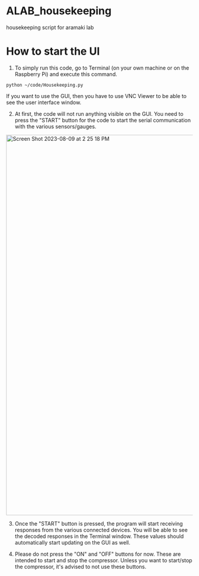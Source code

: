 # ALAB_housekeeping
housekeeping script for aramaki lab

# How to start the UI
1. To simply run this code, go to Terminal (on your own machine or on the Raspberry Pi) and execute this command.
```
python ~/code/Housekeeping.py
```
   If you want to use the GUI, then you have to use VNC Viewer to be able to see the user interface window.

2. At first, the code will not run anything visible on the GUI. You need to press the "START" button for the code to start the serial communication with the various sensors/gauges.
  
<img width="1025" alt="Screen Shot 2023-08-09 at 2 25 18 PM" src="https://github.com/Eclipsedclaw/ALAB_housekeeping/assets/59633001/efc87a70-adcd-4ccc-bf9b-917cb20f62b6">

3. Once the "START" button is pressed, the program will start receiving responses from the various connected devices. You will be able to see the decoded responses in the Terminal window. These values should automatically start updating on the GUI as well.

4. Please do not press the "ON" and "OFF" buttons for now. These are intended to start and stop the compressor. Unless you want to start/stop the compressor, it's advised to not use these buttons.
